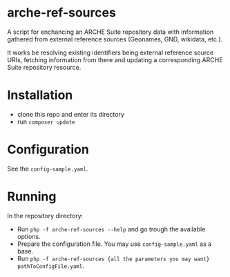# arche-ref-sources

A script for enchancing an ARCHE Suite repository data with information gathered from external reference sources (Geonames, GND, wikidata, etc.).

It works be resolving existing identifiers being external reference source URIs, fetching information from there and updating a corresponding ARCHE Suite repository resource.

# Installation

* clone this repo and enter its directory
* run `composer update`

# Configuration

See the `config-sample.yaml`.

# Running

In the repository directory:

* Run `php -f arche-ref-sources --help` and go trough the available options.
* Prepare the configuration file. You may use `config-sample.yaml` as a base.
* Run `php -f arche-ref-sources {all the parameters you may want} pathToConfigFile.yaml`.

